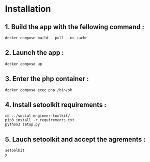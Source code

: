 # Installation
## 1. Build the app with the fellowing command :
````
docker compose build --pull --no-cache
````
## 2. Launch the app :
````
docker compose up
````

## 3. Enter the php container :
````
docker compose exec php /bin/sh
````

## 4. Install setoolkit requirements :
````
cd ../social-engineer-toolkit/
pip3 install -r requirements.txt
python3 setup.py
````

## 5. Lauch setoolkit and accept the agrements :

````
setoolkit
y
````
